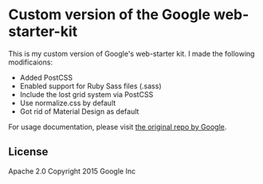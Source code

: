 # Custom version of the Google web-starter-kit

This is my custom version of Google's web-starter kit. I made the following modificaions:

* Added PostCSS
* Enabled support for Ruby Sass files (.sass)
* Include the lost grid system via PostCSS
* Use normalize.css by default
* Got rid of Material Design as default

For usage documentation, please visit [the original repo by Google](https://github.com/google/web-starter-kit).

## License

Apache 2.0
Copyright 2015 Google Inc
